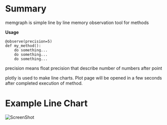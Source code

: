# Summary

memgraph is simple line by line memory observation tool for methods

**Usage**

    @observe(precision=5)
    def my_method():
        do something...
        do something...
        do something...


precision means float precision that describe number of numbers after point


plotly is used to make line charts. Plot page will be opened in a few seconds
after completed execution of method.

# Example Line Chart

![ScreenShot](https://raw.github.com/baranbartu/memgraph/master/screenshot.png)




